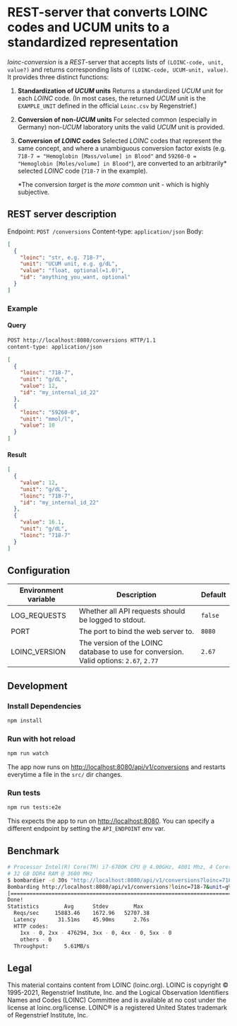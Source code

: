 # REST-server that converts LOINC codes and UCUM units to a standardized representation

_loinc-conversion_ is a _REST_-server that accepts lists of `(LOINC-code, unit, value?)` and returns corresponding lists of `(LOINC-code, UCUM-unit, value)`.
It provides three distinct functions:

1. **Standardization of _UCUM_ units**
   Returns a standardized _UCUM_ unit for each _LOINC_ code. (In most cases, the
   returned _UCUM_ unit is the `EXAMPLE_UNIT` defined in the official `Loinc.csv`
   by Regenstrief.)

2. **Conversion of non-_UCUM_ units**
   For selected common (especially in Germany) non-_UCUM_ laboratory units the
   valid _UCUM_ unit is provided.

3. **Conversion of _LOINC_ codes**
   Selected _LOINC_ codes that represent the same concept, and where a unambiguous
   conversion factor exists (e.g. `718-7 = "Hemoglobin [Mass/volume] in Blood"` and
   `59260-0 = "Hemoglobin [Moles/volume] in Blood"`), are converted to an arbitrarily\*
   selected _LOINC_ code (`718-7` in the example).

   \*The conversion _target_ is the _more common_ unit - which is highly subjective.

## REST server description

Endpoint: `POST /conversions`
Content-type: `application/json`
Body:

```json
[
  {
    "loinc": "str, e.g. 718-7",
    "unit": "UCUM unit, e.g. g/dL",
    "value": "float, optional(=1.0)",
    "id": "anything_you_want, optional"
  }
]
```

### Example

#### Query

```txt
POST http://localhost:8080/conversions HTTP/1.1
content-type: application/json
```

```json
[
  {
    "loinc": "718-7",
    "unit": "g/dL",
    "value": 12,
    "id": "my_internal_id_22"
  },
  {
    "loinc": "59260-0",
    "unit": "mmol/l",
    "value": 10
  }
]
```

#### Result

```json
[
  {
    "value": 12,
    "unit": "g/dL",
    "loinc": "718-7",
    "id": "my_internal_id_22"
  },
  {
    "value": 16.1,
    "unit": "g/dL",
    "loinc": "718-7"
  }
]
```

## Configuration

| Environment variable | Description                                                                            | Default |
| -------------------- | -------------------------------------------------------------------------------------- | ------- |
| LOG_REQUESTS         | Whether all API requests should be logged to stdout.                                   | `false` |
| PORT                 | The port to bind the web server to.                                                    | `8080`  |
| LOINC_VERSION        | The version of the LOINC database to use for conversion. Valid options: `2.67`, `2.77` | `2.67`  |

## Development

### Install Dependencies

```sh
npm install
```

### Run with hot reload

```sh
npm run watch
```

The app now runs on <http://localhost:8080/api/v1/conversions> and restarts everytime a file in the `src/` dir changes.

### Run tests

```sh
npm run tests:e2e
```

This expects the app to run on <http://localhost:8080>. You can specify a different endpoint by setting the `API_ENDPOINT` env var.

## Benchmark

```sh
# Processor Intel(R) Core(TM) i7-6700K CPU @ 4.00GHz, 4001 Mhz, 4 Core(s), 8 Logical Processor(s)
# 32 GB DDR4 RAM @ 3600 MHz
$ bombardier -d 30s "http://localhost:8080/api/v1/conversions?loinc=718-7&unit=g%2FdL&value=10"
Bombarding http://localhost:8080/api/v1/conversions?loinc=718-7&unit=g%2FdL&value=10 for 30s using 500 connection(s)
[=================================================================================================================] 30s
Done!
Statistics        Avg      Stdev        Max
  Reqs/sec     15883.46    1672.96   52707.38
  Latency       31.51ms    45.90ms      2.76s
  HTTP codes:
    1xx - 0, 2xx - 476294, 3xx - 0, 4xx - 0, 5xx - 0
    others - 0
  Throughput:     5.61MB/s
```

## Legal

This material contains content from LOINC (loinc.org). LOINC is copyright © 1995-2021, Regenstrief Institute, Inc. and the Logical Observation Identifiers Names and Codes (LOINC) Committee and is available at no cost under the license at loinc.org/license. LOINC® is a registered United States trademark of Regenstrief Institute, Inc.
